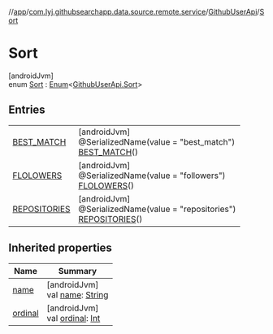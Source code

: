 //[app](../../../../index.md)/[com.lyj.githubsearchapp.data.source.remote.service](../../index.md)/[GithubUserApi](../index.md)/[Sort](index.md)

# Sort

[androidJvm]\
enum [Sort](index.md) : [Enum](https://kotlinlang.org/api/latest/jvm/stdlib/kotlin/-enum/index.html)&lt;[GithubUserApi.Sort](index.md)&gt;

## Entries

| | |
|---|---|
| [BEST_MATCH](-b-e-s-t_-m-a-t-c-h/index.md) | [androidJvm]<br>@SerializedName(value = "best_match")<br>[BEST_MATCH](-b-e-s-t_-m-a-t-c-h/index.md)() |
| [FLOLOWERS](-f-l-o-l-o-w-e-r-s/index.md) | [androidJvm]<br>@SerializedName(value = "followers")<br>[FLOLOWERS](-f-l-o-l-o-w-e-r-s/index.md)() |
| [REPOSITORIES](-r-e-p-o-s-i-t-o-r-i-e-s/index.md) | [androidJvm]<br>@SerializedName(value = "repositories")<br>[REPOSITORIES](-r-e-p-o-s-i-t-o-r-i-e-s/index.md)() |

## Inherited properties

| Name | Summary |
|---|---|
| [name](../../../com.lyj.githubsearchapp.presentation.activity/-main-tab-type/-l-o-c-a-l/index.md#-372974862%2FProperties%2F-912451524) | [androidJvm]<br>val [name](../../../com.lyj.githubsearchapp.presentation.activity/-main-tab-type/-l-o-c-a-l/index.md#-372974862%2FProperties%2F-912451524): [String](https://kotlinlang.org/api/latest/jvm/stdlib/kotlin/-string/index.html) |
| [ordinal](../../../com.lyj.githubsearchapp.presentation.activity/-main-tab-type/-l-o-c-a-l/index.md#-739389684%2FProperties%2F-912451524) | [androidJvm]<br>val [ordinal](../../../com.lyj.githubsearchapp.presentation.activity/-main-tab-type/-l-o-c-a-l/index.md#-739389684%2FProperties%2F-912451524): [Int](https://kotlinlang.org/api/latest/jvm/stdlib/kotlin/-int/index.html) |
